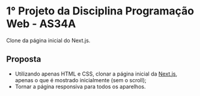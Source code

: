 # 1° Projeto da Disciplina Programação Web - AS34A
Clone da página inicial do Next.js.

## Proposta
 - Utilizando apenas HTML e CSS, clonar a página inicial da [Next.js](https://nextjs.org/), apenas o que é mostrado inicialmente (sem o scroll);
 - Tornar a página responsiva para todos os aparelhos.
